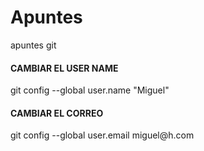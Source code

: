 # Apuntes

apuntes git

<h4>CAMBIAR EL USER NAME</h1>

<p>git config --global user.name "Miguel"</p>

<h4>CAMBIAR EL CORREO</h4>

<p>git config --global user.email miguel@h.com</p>

